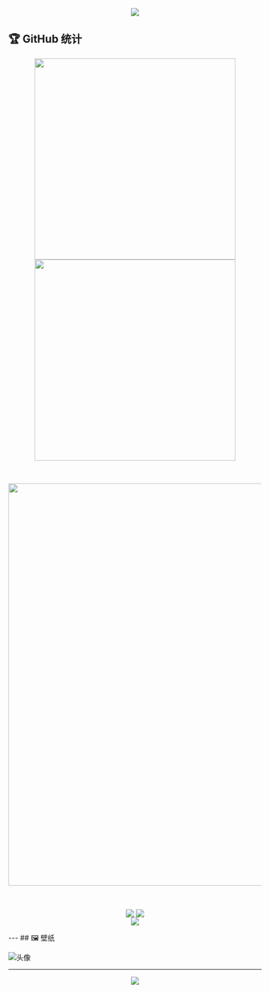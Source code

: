 <div id="title" align=center>



</div>

<p align="center">
<img src="https://capsule-render.vercel.app/api?type=waving&color=timeGradient&height=300&&section=header&text=Hello%20Friend!&fontSize=90&fontAlign=50&fontAlignY=30&desc=我是%20lansonsam!&descAlign=50&descSize=30&descAlignY=60&animation=twinkling" />
</p>


## 🏆 GitHub 统计

<p align="center">
<img align="center" width="400" src="https://github-readme-stats.vercel.app/api?username=lansonsam&theme=transparent&show_icons=true&hide_border=true&show=reviews&hide_title=true&hide=contribs&number_format=long" />
<img align="center" width="400" src="https://streak-stats.demolab.com?user=lansonsam&theme=transparent&hide_border=true" />
</p>
<br/>
<p align="center">
<img width="800" src="https://github-readme-activity-graph.vercel.app/graph?username=lansonsam&theme=github-compact&hide_border=true&area=true&custom_title=贡献图" />
</p>
<br/>
<p align="center">
<img align="center" src="https://github-readme-stats.vercel.app/api/wakatime?username=lansonsam&theme=transparent&hide_border=true&layout=compact&langs_count=22" />
<img align="center" src="https://github-readme-stats.vercel.app/api/top-langs/?username=lansonsam&theme=transparent&hide_border=true&layout=donut-vertical&langs_count=6" />
<br/>
<img align="center" src="https://go-skill-icons.vercel.app/api/icons?i=py,c,cpp,cs,java,html,css,js,ts,md,latex,mermaid,sqlite,matlab">
</p>
---
## 🖼️ 壁纸

![头像](https://img.lansonsam.com/wallhaven-5gvpg7_1920x1080.png)

---

<p align="center">
<img src="https://capsule-render.vercel.app/api?type=waving&color=timeGradient&height=300&&section=footer&text=再见&fontSize=90&fontAlign=50&fontAlignY=70&desc=希望你的程序没有Bug!&descAlign=50&descSize=30&descAlignY=40&animation=twinkling" />
</p>

[github-sub-title:img]: https://readme-typing-svg.herokuapp.com?font=Segoe+Script&center=true&lines=lansonsam.
